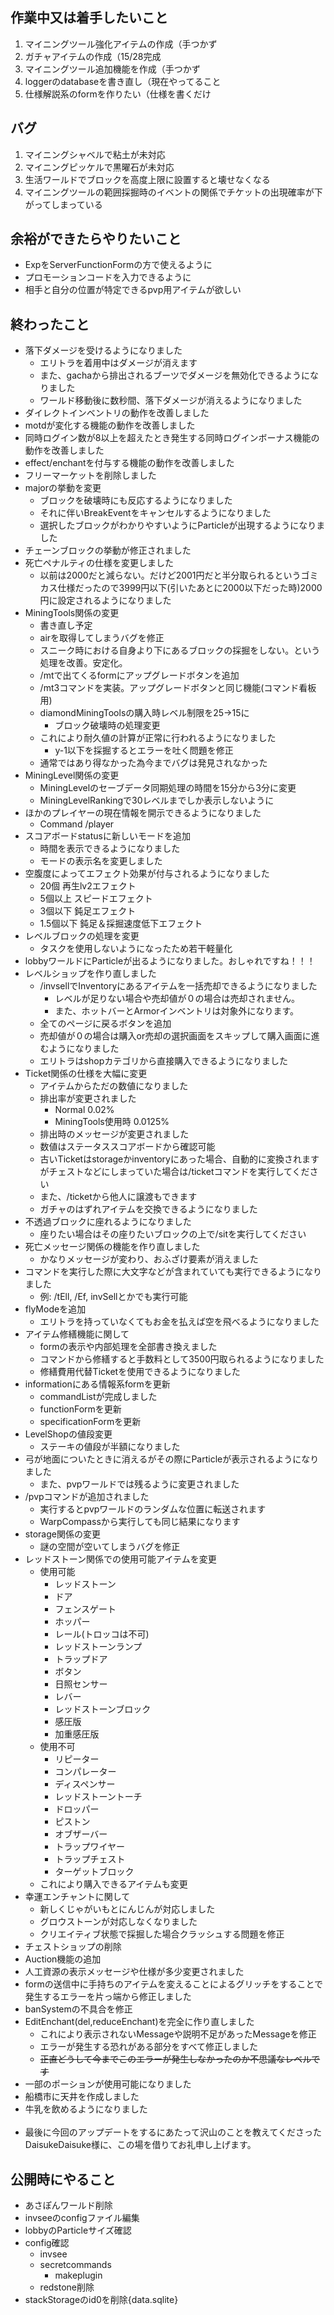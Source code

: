 ## 作業中又は着手したいこと

1. マイニングツール強化アイテムの作成（手つかず
2. ガチャアイテムの作成（15/28完成
3. マイニングツール追加機能を作成（手つかず
4. loggerのdatabaseを書き直し（現在やってること
5. 仕様解説系のformを作りたい（仕様を書くだけ

## バグ

1. マイニングシャベルで粘土が未対応
2. マイニングピッケルで黒曜石が未対応
3. 生活ワールドでブロックを高度上限に設置すると壊せなくなる
4. マイニングツールの範囲採掘時のイベントの関係でチケットの出現確率が下がってしまっている

## 余裕ができたらやりたいこと

* ExpをServerFunctionFormの方で使えるように
* プロモーションコードを入力できるように
* 相手と自分の位置が特定できるpvp用アイテムが欲しい

## 終わったこと

* 落下ダメージを受けるようになりました
  * エリトラを着用中はダメージが消えます
  * また、gachaから排出されるブーツでダメージを無効化できるようになりました
  * ワールド移動後に数秒間、落下ダメージが消えるようになりました
* ダイレクトインベントリの動作を改善しました
* motdが変化する機能の動作を改善しました
* 同時ログイン数が8以上を超えたとき発生する同時ログインボーナス機能の動作を改善しました
* effect/enchantを付与する機能の動作を改善しました
* フリーマーケットを削除しました
* majorの挙動を変更
  * ブロックを破壊時にも反応するようになりました
  * それに伴いBreakEventをキャンセルするようになりました
  * 選択したブロックがわかりやすいようにParticleが出現するようになりました
* チェーンブロックの挙動が修正されました
* 死亡ペナルティの仕様を変更しました
  * 以前は2000だと減らない。だけど2001円だと半分取られるというゴミカス仕様だったので3999円以下(引いたあとに2000以下だった時)2000円に設定されるようになりました
* MiningTools関係の変更
  * 書き直し予定
  * airを取得してしまうバグを修正
  * スニーク時における自身より下にあるブロックの採掘をしない。という処理を改善。安定化。
  * /mtで出てくるformにアップグレードボタンを追加
  * /mt3コマンドを実装。アップグレードボタンと同じ機能(コマンド看板用)
  * diamondMiningToolsの購入時レベル制限を25->15に
    * ブロック破壊時の処理変更
  * これにより耐久値の計算が正常に行われるようになりました
    * y-1以下を採掘するとエラーを吐く問題を修正
  * 通常ではあり得なかった為今までバグは発見されなかった
* MiningLevel関係の変更
  * MiningLevelのセーブデータ同期処理の時間を15分から3分に変更
  * MiningLevelRankingで30レベルまでしか表示しないように
* ほかのプレイヤーの現在情報を開示できるようになりました
  * Command /player
* スコアボードstatusに新しいモードを追加
  * 時間を表示できるようになりました
  * モードの表示名を変更しました
* 空腹度によってエフェクト効果が付与されるようになりました
  * 20個 再生lv2エフェクト
  * 5個以上 スピードエフェクト
  * 3個以下 鈍足エフェクト
  * 1.5個以下 鈍足＆採掘速度低下エフェクト
* レベルブロックの処理を変更
  * タスクを使用しないようになったため若干軽量化
* lobbyワールドにParticleが出るようになりました。おしゃれですね！！！
* レベルショップを作り直しました
  * /invsellでInventoryにあるアイテムを一括売却できるようになりました
    * レベルが足りない場合や売却値が０の場合は売却されません。
    * また、ホットバーとArmorインベントリは対象外になります。
  * 全てのページに戻るボタンを追加
  * 売却値が０の場合は購入or売却の選択画面をスキップして購入画面に進むようになりました
  * エリトラはshopカテゴリから直接購入できるようになりました
* Ticket関係の仕様を大幅に変更
  * アイテムからただの数値になりました
  * 排出率が変更されました
    * Normal 0.02%
    * MiningTools使用時 0.0125%
  * 排出時のメッセージが変更されました
  * 数値はステータススコアボードから確認可能
  * 古いTicketはstorageかinventoryにあった場合、自動的に変換されますがチェストなどにしまっていた場合は/ticketコマンドを実行してください
  * また、/ticketから他人に譲渡もできます
  * ガチャのはずれアイテムを交換できるようになりました
* 不透過ブロックに座れるようになりました
  * 座りたい場合はその座りたいブロックの上で/sitを実行してください
* 死亡メッセージ関係の機能を作り直しました
  * かなりメッセージが変わり、おふざけ要素が消えました
* コマンドを実行した際に大文字などが含まれていても実行できるようになりました
  * 例: /tEll, /Ef, invSellとかでも実行可能
* flyModeを追加
  * エリトラを持っていなくてもお金を払えば空を飛べるようになりました
* アイテム修繕機能に関して
  * formの表示や内部処理を全部書き換えました
  * コマンドから修繕すると手数料として3500円取られるようになりました
  * 修繕費用代替Ticketを使用できるようになりました
* informationにある情報系formを更新
  * commandListが完成しました
  * functionFormを更新
  * specificationFormを更新
* LevelShopの値段変更
  * ステーキの値段が半額になりました
* 弓が地面についたときに消えるがその際にParticleが表示されるようになりました
  * また、pvpワールドでは残るように変更されました
* /pvpコマンドが追加されました
  * 実行するとpvpワールドのランダムな位置に転送されます
  * WarpCompassから実行しても同じ結果になります
* storage関係の変更
  * 謎の空間が空いてしまうバグを修正
* レッドストーン関係での使用可能アイテムを変更
  * 使用可能
    * レッドストーン
    * ドア
    * フェンスゲート
    * ホッパー
    * レール(トロッコは不可)
    * レッドストーンランプ
    * トラップドア
    * ボタン
    * 日照センサー
    * レバー
    * レッドストーンブロック
    * 感圧版
    * 加重感圧版
  * 使用不可
    * リピーター
    * コンパレーター
    * ディスペンサー
    * レッドストーントーチ
    * ドロッパー
    * ピストン
    * オブザーバー
    * トラップワイヤー
    * トラップチェスト
    * ターゲットブロック
  * これにより購入できるアイテムも変更
* 幸運エンチャントに関して
  * 新しくじゃがいもとにんじんが対応しました
  * グロウストーンが対応しなくなりました
  * クリエイティブ状態で採掘した場合クラッシュする問題を修正
* チェストショップの削除
* Auction機能の追加
* 人工資源の表示メッセージや仕様が多少変更されました
* formの送信中に手持ちのアイテムを変えることによるグリッチをすることで発生するエラーを片っ端から修正しました
* banSystemの不具合を修正
* EditEnchant(del,reduceEnchant)を完全に作り直しました
  * これにより表示されないMessageや説明不足があったMessageを修正
  * エラーが発生する恐れがある部分をすべて修正しました
  * ~~正直どうして今までこのエラーが発生しなかったのか不思議なレベルです~~
* 一部のポーションが使用可能になりました
* 船橋市に天井を作成しました
* 牛乳を飲めるようになりました
  <br>
  <br>
* 最後に今回のアップデートをするにあたって沢山のことを教えてくださったDaisukeDaisuke様に、この場を借りてお礼申し上げます。

## 公開時にやること

* あさぽんワールド削除
* invseeのconfigファイル編集
* lobbyのParticleサイズ確認
* config確認
  * invsee
  * secretcommands
    * makeplugin
  * redstone削除
* stackStorageのid0を削除{data.sqlite}